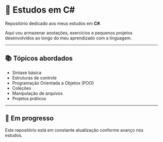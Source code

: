 # 🧠 Estudos em C#

Repositório dedicado aos meus estudos em **C#**.

Aqui vou armazenar anotações, exercícios e pequenos projetos desenvolvidos ao longo do meu aprendizado com a linguagem.

---

## 📚 Tópicos abordados

- Sintaxe básica
- Estruturas de controle
- Programação Orientada a Objetos (POO)
- Coleções
- Manipulação de arquivos
- Projetos práticos

---

## 🚧 Em progresso

Este repositório está em constante atualização conforme avanço nos estudos.
